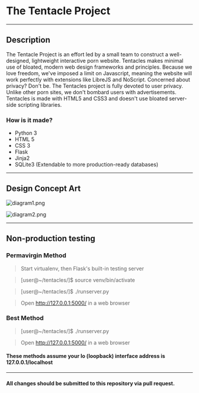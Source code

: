 # The Tentacle Project

---

## Description

The Tentacle Project is an effort led by a small team to construct a well-designed, lightweight interactive porn website. Tentacles makes minimal use of bloated,
modern web design frameworks and principles. Because we love freedom, we've imposed a limit on Javascript, meaning the website will work perfectly with extensions
like LibreJS and NoScript. Concerned about privacy? Don't be. The Tentacles project is fully devoted to user privacy. Unlike other porn sites, we don't bombard
users with advertisements. Tentacles is made with HTML5 and CSS3 and doesn't use bloated server-side scripting libraries.

### How is it made?

* Python 3
* HTML 5
* CSS 3
* Flask
* Jinja2
* SQLite3 (Extendable to more production-ready databases)

---

## Design Concept Art

![diagram1.png](https://raw.githubusercontent.com/mypetbirdrules/tentacles/master/diagram.png)

![diagram2.png](https://raw.githubusercontent.com/mypetbirdrules/tentacles/master/diagram2.png)

---

## Non-production testing

### Permavirgin Method

> Start virtualenv, then Flask's built-in testing server

> [user@~/tentacles/]$ source venv/bin/activate

> [user@~/tentacles/]$ ./runserver.py

> Open http://127.0.0.1:5000/ in a web browser

### Best Method

> [user@~/tentacles/]$ ./runserver.py

> Open http://127.0.0.1:5000/ in a web browser

#### These methods assume your lo (loopback) interface address is 127.0.0.1/localhost

---

#### All changes should be submitted to this repository via pull request.
